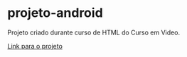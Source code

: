 # projeto-android
 Projeto criado durante curso de HTML do Curso em Video.

<a href="projeto-android.html">Link para o projeto</a>
